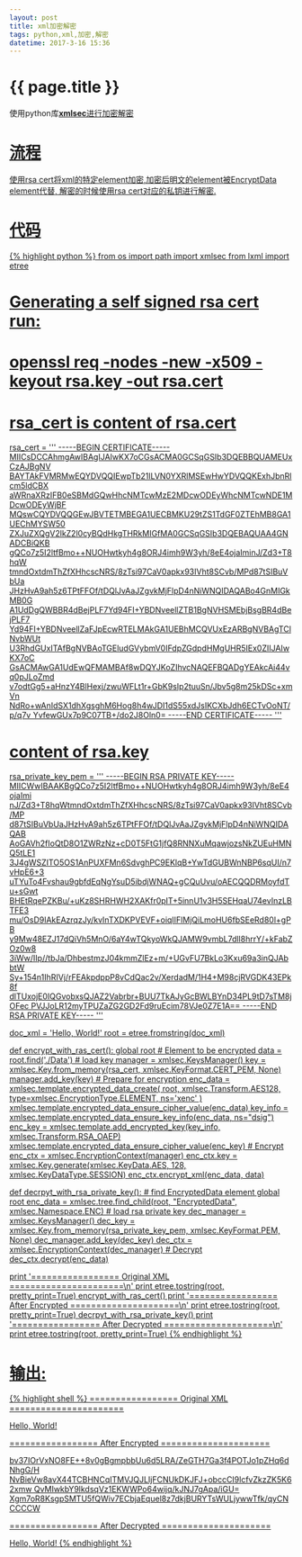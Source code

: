 ```yaml
---
layout: post
title: xml加密解密
tags: python,xml,加密,解密
datetime: 2017-3-16 15:36
---
```


{{ page.title }}
================

使用python库<a href="https://github.com/mehcode/python-xmlsec"><strong>xmlsec</strong>进行加密解密

# 流程
使用rsa cert将xml的特定element加密,加密后明文的element被EncryptData element代替,
解密的时候使用rsa cert对应的私钥进行解密.

# 代码
{% highlight python %}
from os import path
import xmlsec
from lxml import etree

# Generating a self signed rsa cert run:
# openssl req  -nodes -new -x509  -keyout rsa.key -out rsa.cert

# rsa_cert is content of rsa.cert
rsa_cert = '''
-----BEGIN CERTIFICATE-----
MIICsDCCAhmgAwIBAgIJAIwKX7oCGsACMA0GCSqGSIb3DQEBBQUAMEUxCzAJBgNV
BAYTAkFVMRMwEQYDVQQIEwpTb21lLVN0YXRlMSEwHwYDVQQKExhJbnRlcm5ldCBX
aWRnaXRzIFB0eSBMdGQwHhcNMTcwMzE2MDcwODEyWhcNMTcwNDE1MDcwODEyWjBF
MQswCQYDVQQGEwJBVTETMBEGA1UECBMKU29tZS1TdGF0ZTEhMB8GA1UEChMYSW50
ZXJuZXQgV2lkZ2l0cyBQdHkgTHRkMIGfMA0GCSqGSIb3DQEBAQUAA4GNADCBiQKB
gQCo7z5I2ltfBmo++NUOHwtkyh4g8ORJ4imh9W3yh/8eE4ojaIminJ/Zd3+T8hqW
tmndOxtdmThZfXHhcscNRS/8zTsi97CaV0apkx93IVht8SCvb/MPd87tSIBuVbUa
JHzHvA9ah5z6TPtFFOf/tDQlJvAaJZgvkMjFlpD4nNiWNQIDAQABo4GnMIGkMB0G
A1UdDgQWBBR4dBejPLF7Yd94FI+YBDNveellZTB1BgNVHSMEbjBsgBR4dBejPLF7
Yd94FI+YBDNveellZaFJpEcwRTELMAkGA1UEBhMCQVUxEzARBgNVBAgTClNvbWUt
U3RhdGUxITAfBgNVBAoTGEludGVybmV0IFdpZGdpdHMgUHR5IEx0ZIIJAIwKX7oC
GsACMAwGA1UdEwQFMAMBAf8wDQYJKoZIhvcNAQEFBQADgYEAkcAi44vq0pJLoZmd
v7odtGg5+aHnzY4BlHexj/zwuWFLt1r+GbK9sIp2tuuSn/Jbv5g8m25kDSc+xmVn
NdRo+wAnIdSX1dhXgsghM6Hog8h4wJDI1dS55xdJsIKCXbJdh6ECTvOoNT/p/q7v
YvfewGUx7p9C07TB+/do2J8Oln0=
-----END CERTIFICATE-----
'''

# content of rsa.key
rsa_private_key_pem = '''
-----BEGIN RSA PRIVATE KEY-----
MIICWwIBAAKBgQCo7z5I2ltfBmo++NUOHwtkyh4g8ORJ4imh9W3yh/8eE4ojaImi
nJ/Zd3+T8hqWtmndOxtdmThZfXHhcscNRS/8zTsi97CaV0apkx93IVht8SCvb/MP
d87tSIBuVbUaJHzHvA9ah5z6TPtFFOf/tDQlJvAaJZgvkMjFlpD4nNiWNQIDAQAB
AoGAVh2fIoQtD8O1ZWRzNz+cD0T5FtG1jfQ8RNNXuMqawjozsNkZUEuHMNQ5tLE1
3J4gWSZITO5OS1AnPUXFMn6SdvghPC9EKlqB+YwTdGUBWnNBP6sqUI/n7vHpE6+3
uTYuTo4Fvshau9gbfdEqNgYsuD5ibdjWNAQ+gCQuUvu/oAECQQDRMoyfdTu+sGwt
BHEtRqePZKBu/+uKz8SHRHWH2XAKfr0pIT+5innU1v3H5SEHqaU74evInzLBTFE3
mu/OsD9lAkEAzrqzJy/kvInTXDKPVEVF+oiqIIFlMjQiLmoHU6fbSEeRd80l+gPB
y9Mw48EZJ17dQiVh5MnO/6aY4wTQkyoWkQJAMW9vmbL7dll8hrrY/+kFabZOz0w8
3iWw/IIp//tbJa/DhbestmzJ04kmmZlEz+m/+UGvFU7BkLo3Kxu69a3inQJAbbtW
Sy+154n1IhRIVj/rFEAkpdppP8vCdQac2v/XerdadM/1H4+M98cjRVGDK43EPk8f
dlTUxojE0IQGvobxsQJAZ2Vabrbr+BUU7TkAJyGcBWLBYnD34PL9tD7sTM8jOFec
PVJJoLR12myTPUZaZG2GD2Fd9ruEcim78VJe0Z7E1A==
-----END RSA PRIVATE KEY-----
'''

doc_xml = '<?xml version="1.0" encoding="UTF-8"?><Envelope><Data>Hello, World!</Data></Envelope>'
root = etree.fromstring(doc_xml)

def encrypt_with_ras_cert():
    global root
    # Element to be encrypted
    data = root.find('./Data')
    # load key
    manager = xmlsec.KeysManager()
    key = xmlsec.Key.from_memory(rsa_cert, xmlsec.KeyFormat.CERT_PEM, None)
    manager.add_key(key)
    # Prepare for encryption
    enc_data = xmlsec.template.encrypted_data_create(
        root,
        xmlsec.Transform.AES128,
        type=xmlsec.EncryptionType.ELEMENT,
        ns='xenc'
    )
    xmlsec.template.encrypted_data_ensure_cipher_value(enc_data)
    key_info = xmlsec.template.encrypted_data_ensure_key_info(enc_data, ns="dsig")
    enc_key = xmlsec.template.add_encrypted_key(key_info, xmlsec.Transform.RSA_OAEP)
    xmlsec.template.encrypted_data_ensure_cipher_value(enc_key)
    # Encrypt
    enc_ctx = xmlsec.EncryptionContext(manager)
    enc_ctx.key = xmlsec.Key.generate(xmlsec.KeyData.AES, 128, xmlsec.KeyDataType.SESSION)
    enc_ctx.encrypt_xml(enc_data, data)

def decrpyt_with_rsa_private_key():
    # find EncryptedData element
    global root
    enc_data = xmlsec.tree.find_child(root, "EncryptedData", xmlsec.Namespace.ENC)
    # load rsa private key
    dec_manager = xmlsec.KeysManager()
    dec_key = xmlsec.Key.from_memory(rsa_private_key_pem, xmlsec.KeyFormat.PEM, None)
    dec_manager.add_key(dec_key)
    dec_ctx = xmlsec.EncryptionContext(dec_manager)
    # Decrypt
    dec_ctx.decrypt(enc_data)

print '================= Original XML ======================\n'
print etree.tostring(root, pretty_print=True)
encrypt_with_ras_cert()
print '================= After Encrypted =====================\n'
print etree.tostring(root, pretty_print=True)
decrpyt_with_rsa_private_key()
print '================= After Decrypted =====================\n'
print etree.tostring(root, pretty_print=True)
{% endhighlight %}

# 输出:
{% highlight shell %}
================= Original XML ======================

<Envelope>
  <Data>Hello, World!</Data>
</Envelope>

================= After Encrypted =====================

<Envelope>
  <xenc:EncryptedData xmlns:xenc="http://www.w3.org/2001/04/xmlenc#" Type="http://www.w3.org/2001/04/xmlenc#Element">
<xenc:EncryptionMethod Algorithm="http://www.w3.org/2001/04/xmlenc#aes128-cbc"/>
<dsig:KeyInfo xmlns:dsig="http://www.w3.org/2000/09/xmldsig#">
<xenc:EncryptedKey>
<xenc:EncryptionMethod Algorithm="http://www.w3.org/2001/04/xmlenc#rsa-oaep-mgf1p"/>
<xenc:CipherData>
<xenc:CipherValue>bv37IOrVxNO8FE++8v0gBgmpbbUu6d5LRA/ZeGTH7Ga3f4POTJo1pZHq6dNhgG/H
NvBieVw8avX44TCBHNCqITMVJQJLIjFCNUkDKJFJ+obccCI9lcfvZkzZK5K62xmw
QvMIwkbY9lkdsqVz1EKWWPo64wijq/kJNJ7gApa/iGU=</xenc:CipherValue>
</xenc:CipherData>
</xenc:EncryptedKey>
</dsig:KeyInfo>
<xenc:CipherData>
<xenc:CipherValue>Xgm7oR8KsgpSMTU5fQWiv7ECbjaEquel8z7dkjBURYTsWULjywwTfk/qyCNCCCCW</xenc:CipherValue>
</xenc:CipherData>
</xenc:EncryptedData>
</Envelope>

================= After Decrypted =====================

<Envelope>
  <Data>Hello, World!</Data>
</Envelope>
{% endhighlight %}
